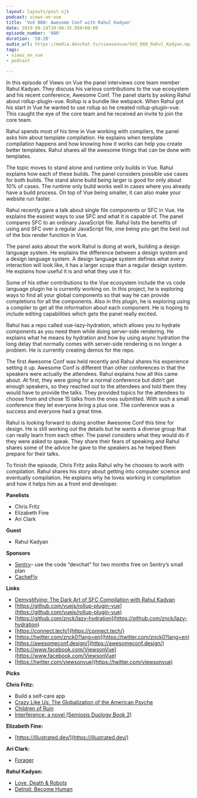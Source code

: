 ```yaml
---
layout: layouts/post.njk
podcast: views-on-vue
title: 'VoV 080: Awesome Conf with Rahul Kadyan'
date: 2019-09-24T10:00:35.950+00:00
episode_number: '080'
duration: '58:20'
audio_url: https://media.devchat.tv/viewsonvue/VoV_080_Rahul_Kadyan.mp3
tags:
- views_on_vue
- podcast

---
```

In this episode of Views on Vue the panel interviews core team member Rahul Kadyan. They discuss his various contributions to the vue ecosystem and his recent conference, Awesome Conf. The panel starts by asking Rahul about rollup-plugin-vue. Rollup is a bundle like webpack. When Rahul got his start in Vue he wanted to use rollup so he created rollup-plugin-vue. This caught the eye of the core team and he received an invite to join the core team.

Rahul spends most of his time in Vue working with compilers, the panel asks him about template compilation. He explains when template compilation happens and how knowing how it works can help you create better templates. Rahul shares all the awesome things that can be done with templates.

The topic moves to stand alone and runtime only builds in Vue. Rahul explains how each of these builds. The panel considers possible use cases for both builds. The stand alone build being larger is good for only about 10% of cases. The runtime only build works well in cases where you already have a build process. On top of Vue being smaller, it can also make your website run faster.

Rahul recently gave a talk about single file components or SFC in Vue. He explains the easiest ways to use SFC and what it is capable of. The panel compares SFC to an ordinary JavaScript file. Rahul lists the benefits of using and SFC over a regular JavaScript file, one being you get the best out of the box render function in Vue.

The panel asks about the work Rahul is doing at work, building a design language system. He explains the difference between a design system and a design language system.  A design language system defines what every interaction will look like, it has a larger scope than a regular design system. He explains how useful it is and what they use it for.

Some of his other contributions to the Vue ecosystem include the vs code language plugin he is currently working on. In this project, he is exploring ways to find all your global components so that way he can provide completions for all the components. Also in this plugin, he is exploring using a compiler to get all the information about each component.  He is hoping to include editing capabilities which gets the panel really excited.

Rahul has a repo called vue-lazy-hydration, which allows you to hydrate components as you need them while doing server-side rendering. He explains what he means by hydration and how by using async hydration the long delay that normally comes with server-side rendering is no longer a problem. He is currently creating demos for the repo.

The first Awesome Conf was held recently and Rahul shares his experience setting it up. Awesome Conf is different than other conferences in that the speakers were actually the attendees. Rahul explains how all this came about. At first, they were going for a normal conference but didn’t get enough speakers, so they reached out to the attendees and told them they would have to provide the talks. They provided topics for the attendees to choose from and chose 15 talks from the ones submitted. With such a small conference they let everyone bring a plus one. The conference was a success and everyone had a great time.

Rahul is looking forward to doing another Awesome Conf this time for design. He is still working out the details but he wants a diverse group that can really learn from each other. The panel considers what they would do if they were asked to speak. They share their fears of speaking and Rahul shares some of the advice he gave to the speakers as he helped them prepare for their talks.

To finish the episode, Chris Fritz asks Rahul why he chooses to work with compilation. Rahul shares his story about getting into computer science and eventually compilation. He explains why he loves working in compilation and how it helps him as a front end developer.

**Panelists**

* Chris Fritz
* Elizabeth Fine
* Ari Clark

**Guest**

* Rahul Kadyan

**Sponsors**

* [Sentry](http://sentry.io/)– use the code “devchat” for two months free on Sentry’s small plan
* [CacheFly](https://www.cachefly.com/)

**Links**

* [Demystifying: The Dark Art of SFC Compilation with Rahul Kadyan](https://www.youtube.com/watch?v=Ceo771OXaCY)
* [https://github.com/vuejs/rollup-plugin-vue](https://github.com/vuejs/rollup-plugin-vue)
* [https://github.com/znck/lazy-hydration](https://github.com/znck/lazy-hydration)
* [https://connect.tech/](https://connect.tech/)
* [https://twitter.com/znck0?lang=en](https://twitter.com/znck0?lang=en)
* [https://awesomeconf.design/](https://awesomeconf.design/)
* [https://www.facebook.com/ViewsonVue](https://www.facebook.com/ViewsonVue)
* [https://twitter.com/viewsonvue](https://twitter.com/viewsonvue)

**Picks**

**Chris Fritz:**

* Build a self-care app
* [Crazy Like Us: The Globalization of the American Psyche](https://www.amazon.com/Crazy-Like-Us-Globalization-American/dp/1416587098/ref=sr_1_1?ie=UTF8&qid=1548462018&sr=8-1&linkCode=ll1&tag=devchattv-20&linkId=f06bfe7482dca8bb751ed6d7cc86e2ab&language=en_US)
* [Children of Ruin](https://www.amazon.com/Children-of-Ruin/dp/B07RB7WQR3/ref=sr_1_1?ie=UTF8&qid=1548462018&sr=8-1&linkCode=ll1&tag=devchattv-20&linkId=f06bfe7482dca8bb751ed6d7cc86e2ab&language=en_US)
* [Interference: a novel (Semiosis Duology Book 2)](https://www.amazon.com/Interference-novel-Semiosis-Duology-Book-ebook/dp/B07LF69D8T/ref=sr_1_1?ie=UTF8&qid=1548462018&sr=8-1&linkCode=ll1&tag=devchattv-20&linkId=f06bfe7482dca8bb751ed6d7cc86e2ab&language=en_US)

**Elizabeth Fine:**

* [https://illustrated.dev/](https://illustrated.dev/)

**Ari Clark:**

* [Forager](https://store.steampowered.com/app/751780/Forager/)

**Rahul Kadyan:**

* [Love, Death & Robots](https://www.netflix.com/title/80174608)
* [Detroit: Become Human](https://www.playstation.com/en-us/games/detroit-become-human-ps4/)